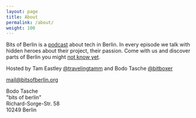 ```yaml
---
layout: page
title: About
permalink: /about/
weight: 100
---
```


Bits of Berlin is a [podcast](http://podwhat.org) about tech in Berlin. In every episode we talk
with hidden heroes about their project, their passion. Come with us and
discover parts of Berlin you might [not know yet](/episodes).

Hosted by Tam Eastley [@travelingtamm](http://twitter.com/travelingtamm) 
and Bodo Tasche [@bitboxer](http://twitter.com/bitboxer)

[mail@bitsofberlin.org](mailto:mail@bitsofberlin.org)

Bodo Tasche    
"bits of berlin"    
Richard-Sorge-Str. 58    
10249 Berlin

